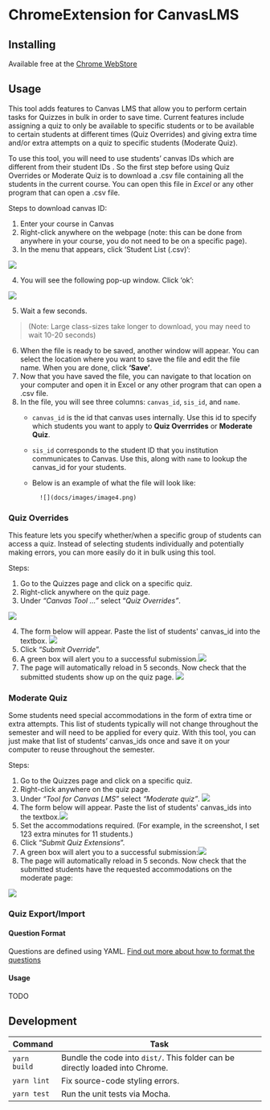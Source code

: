 ChromeExtension for CanvasLMS
==============================

Installing
--------------------
Available free at the [Chrome WebStore](https://chrome.google.com/webstore/detail/canvas-utility-belt/eihecihickbkcionkdabocomlbopidpk)


Usage
---------------------------------

This tool adds features to Canvas LMS that allow you to
perform certain tasks for Quizzes in bulk in order to save time. Current
features include assigning a quiz to only be available to specific
students or to be available to certain students at different times (Quiz
Overrides) and giving extra time and/or extra attempts on a quiz to
specific students (Moderate Quiz).

To use this tool, you will need to use students’ canvas
IDs which are different from their student IDs . So the first step
before using Quiz Overrides or Moderate Quiz is to download a .csv file
containing all the students in the current course. You can open this
file in *Excel* or any other program that can open a .csv file.

Steps to download canvas ID:

1.  Enter your course in Canvas
2.  Right-click anywhere on the webpage (note: this can
    be done from anywhere in your course, you do not need to be on a
    specific page).
3.  In the menu that appears, click ‘Student List
    (.csv)’:

![](docs/images/image9.png)

4.  You will see the following pop-up window. Click ‘ok’:

![](docs/images/image6.png)

5.  Wait a few seconds.
> (Note: Large class-sizes take longer to download, you may need to wait 10-20 seconds)
6.  When the file is ready to be saved, another window
    will appear. You can select the location where you want to save the
    file and edit the file name. When you are done, click **‘Save’**.
7.  Now that you have saved the file, you can navigate
    to that location on your computer and open it in Excel or any other
    program that can open a .csv file.
8.  In the file, you will see three columns:
    `canvas_id`, `sis_id`, and `name`.
    * `canvas_id` is the id that canvas uses internally. Use this id to specify which students you want to apply to **Quiz Overrrides** or **Moderate Quiz**.
    * `sis_id` corresponds to the student ID that you institution communicates to Canvas.
       Use this, along with `name` to lookup the canvas_id for your students.
    * Below is an example of what the file will look like:

            ![](docs/images/image4.png)

### Quiz Overrides

This feature lets you specify whether/when a specific
group of students can access a quiz. Instead of selecting students
individually and potentially making errors, you can more easily do it in
bulk using this tool.

Steps:

1.  Go to the Quizzes page and click on a specific
    quiz.
2.  Right-click anywhere on the quiz page.
3.  Under *“Canvas Tool …”* select “*Quiz Overrides”*.

![](docs/images/image7.png)

4.  The form below will appear. Paste the list of students' canvas\_id into the
    textbox. ![](docs/images/image1.png)
5.  Click “*Submit Override*”.
6.  A green box will alert you to a successful submission.![](docs/images/image3.png)
7.  The page will automatically reload in 5 seconds.
    Now check that the submitted students show up on the quiz
    page.
![](docs/images/image10.png)

### Moderate Quiz

Some students need special accommodations in the form
of extra time or extra attempts. This list of students typically will
not change throughout the semester and will need to be applied for every
quiz. With this tool, you can just make that list of students’
canvas\_ids once and save it on your computer to reuse throughout the
semester.

Steps:

1.  Go to the Quizzes page and click on a specific
    quiz.
2.  Right-click anywhere on the quiz page.
3.  Under *“Tool for Canvas LMS”* select *“Moderate quiz”*. ![](docs/images/image8.png)
4.  The form below will appear. Paste the list of
    students' canvas\_ids into the textbox.![](docs/images/image2.png)
5.  Set the accommodations required. (For example, in
    the screenshot, I set 123 extra minutes for 11 students.)
6.  Click “*Submit Quiz Extensions*”.
7.  A green box will alert you to a successful
    submission:![](docs/images/image3.png)
8.  The page will automatically reload in 5 seconds.
    Now check that the submitted students have the requested
    accommodations on the moderate page:

![](docs/images/image5.png)

### Quiz Export/Import

#### Question Format
Questions are defined using YAML. [Find out more about how to format the questions](docs/yaml/format.md)

#### Usage

TODO


## Development

| Command       | Task                                                                          |
| ------------- | ---------------------------------------------------                           |
| `yarn build`  | Bundle the code into `dist/`. This folder can be directly loaded into Chrome. |
| `yarn lint`   | Fix source-code styling errors.                                               |
| `yarn test`   | Run the unit tests via Mocha.                                                 |
